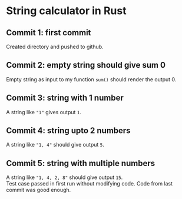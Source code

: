 # String calculator in Rust

## Commit 1: first commit
Created directory and pushed to github.

## Commit 2: empty string should give sum 0
Empty string as input to my function ```sum()``` should render the output 0.

## Commit 3: string with 1 number
A string like ```"1"``` gives output ```1```.

## Commit 4: string upto 2 numbers
A string like ```"1, 4"``` should give output ```5```.

## Commit 5: string with multiple numbers
A string like ```"1, 4, 2, 8"``` should give output ```15```.<br>
Test case passed in first run without modifying code. Code from last commit was good enough.
